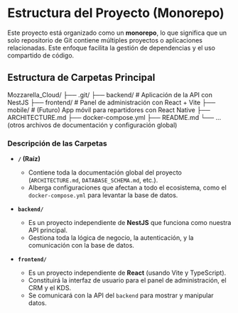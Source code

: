 # Estructura del Proyecto (Monorepo)

Este proyecto está organizado como un **monorepo**, lo que significa que un solo repositorio de Git contiene múltiples proyectos o aplicaciones relacionadas. Este enfoque facilita la gestión de dependencias y el uso compartido de código.

## Estructura de Carpetas Principal

Mozzarella_Cloud/ ├── .git/ ├── backend/ # Aplicación de la API con NestJS ├── frontend/ # Panel de administración con React + Vite ├── mobile/ # (Futuro) App móvil para repartidores con React Native ├── ARCHITECTURE.md ├── docker-compose.yml ├── README.md └── ... (otros archivos de documentación y configuración global)


### Descripción de las Carpetas

*   **`/` (Raíz)**
    *   Contiene toda la documentación global del proyecto (`ARCHITECTURE.md`, `DATABASE_SCHEMA.md`, etc.).
    *   Alberga configuraciones que afectan a todo el ecosistema, como el `docker-compose.yml` para levantar la base de datos.

*   **`backend/`**
    *   Es un proyecto independiente de **NestJS** que funciona como nuestra API principal.
    *   Gestiona toda la lógica de negocio, la autenticación, y la comunicación con la base de datos.

*   **`frontend/`**
    *   Es un proyecto independiente de **React** (usando Vite y TypeScript).
    *   Constituirá la interfaz de usuario para el panel de administración, el CRM y el KDS.
    *   Se comunicará con la API del `backend` para mostrar y manipular datos.
